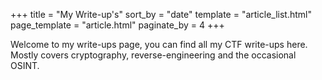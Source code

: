 +++
title = "My Write-up's"
sort_by = "date"
template = "article_list.html"
page_template = "article.html"
paginate_by = 4
+++

Welcome to my write-ups page, you can find all my CTF write-ups here. Mostly covers cryptography, reverse-engineering and the occasional OSINT.
